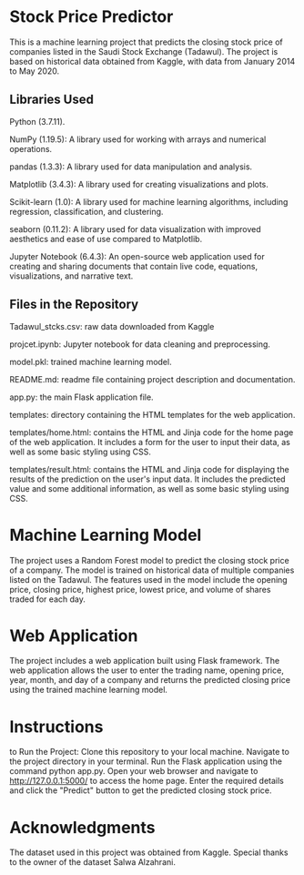 # Stock Price Predictor
This is a machine learning project that predicts the closing stock price of companies listed in the Saudi Stock Exchange (Tadawul). The project is based on historical data obtained from Kaggle, with data from January 2014 to May 2020.
## Libraries Used
Python (3.7.11).

NumPy (1.19.5): A library used for working with arrays and numerical operations.

pandas (1.3.3): A library used for data manipulation and analysis.

Matplotlib (3.4.3): A library used for creating visualizations and plots.

Scikit-learn (1.0): A library used for machine learning algorithms, including regression, classification, and clustering.

seaborn (0.11.2): A library used for data visualization with improved aesthetics and ease of use compared to Matplotlib.

Jupyter Notebook (6.4.3): An open-source web application used for creating and sharing documents that contain live code, equations, visualizations, and narrative text.

## Files in the Repository
Tadawul_stcks.csv: raw data downloaded from Kaggle

projcet.ipynb: Jupyter notebook for data cleaning and preprocessing.

model.pkl: trained machine learning model.

README.md: readme file containing project description and documentation.

app.py: the main Flask application file.

templates: directory containing the HTML templates for the web application.

templates/home.html: contains the HTML and Jinja code for the home page of the web application. It includes a form for the user to input their data, as well as some basic styling using CSS.

templates/result.html: contains the HTML and Jinja code for displaying the results of the prediction on the user's input data. It includes the predicted value and some additional information, as well as some basic styling using CSS.

# Machine Learning Model
The project uses a Random Forest model to predict the closing stock price of a company. The model is trained on historical data of multiple companies listed on the Tadawul. The features used in the model include the opening price, closing price, highest price, lowest price, and volume of shares traded for each day.

# Web Application
The project includes a web application built using Flask framework. The web application allows the user to enter the trading name, opening price, year, month, and day of a company and returns the predicted closing price using the trained machine learning model.

# Instructions
to Run the Project:
Clone this repository to your local machine.
Navigate to the project directory in your terminal.
Run the Flask application using the command python app.py.
Open your web browser and navigate to http://127.0.0.1:5000/ to access the home page.
Enter the required details and click the "Predict" button to get the predicted closing stock price.
# Acknowledgments
The dataset used in this project was obtained from Kaggle. Special thanks to the owner of the dataset Salwa Alzahrani.
